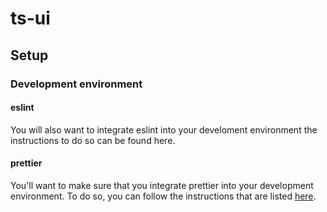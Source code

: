 # ts-ui

## Setup

### Development environment

#### eslint

You will also want to integrate eslint into your develoment environment
the instructions to do so can be found here.

#### prettier

You'll want to make sure that you integrate prettier into your
development environment. To do so, you can follow the instructions that
are listed [here](https://prettier.io/docs/en/editors.html).
